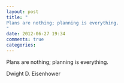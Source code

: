 ```yaml
---
layout: post
title: "
Plans are nothing; planning is everything.
"
date: 2012-06-27 19:34
comments: true
categories: 
---
```


Plans are nothing; planning is everything.


Dwight D. Eisenhower

